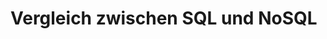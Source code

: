 # Vergleich zwischen SQL und NoSQL 

<!--## Einleitung

Das ist die Einleitung. Nam mollis congue tortor, sit amet convallis tortor mollis eget. Fusce viverra ut magna eu sagittis. Vestibulum at ultrices sapien, at elementum urna. Nam a blandit leo, non lobortis quam. Aliquam feugiat turpis vitae tincidunt ultricies. Mauris ullamcorper pellentesque nisl, vel molestie lorem viverra at.

## Methode

Suspendisse iaculis in lacus ut dignissim. Cras dignissim dictum eleifend. Suspendisse potenti. Suspendisse et nisi suscipit, vestibulum est at, maximus sapien. Sed ut diam tortor.

### Unterabschnitt 1 mit Beispielcode

Das ist der erste Teil der Methodik. Cras porta dui a dolor tincidunt placerat. Cras scelerisque sem et malesuada vestibulum. Vivamus faucibus ligula ac sodales consectetur. Aliquam vel tristique nisl. Aliquam erat volutpat. Pellentesque iaculis enim sit amet posuere facilisis. Integer egestas quam sit amet nunc maximus, id bibendum ex blandit.

Syntaxhervorhebung in Codeblöcken erreicht man mit drei "`" Zeichen vor und nach dem Codeblock.

```python
mood = 'happy'
if mood == 'happy':
    print("I am a happy robot")
```

### Unterabschnitt 2

Das ist der zweite Teil der Methodik. Proin tincidunt odio non sem mollis tristique. Fusce pharetra accumsan volutpat. In nec mauris vel orci rutrum dapibus nec ac nibh. Praesent malesuada sagittis nulla, eget commodo mauris ultricies eget. Suspendisse iaculis finibus ligula.

<!--
Kommentare können so hinzugefügt werden.
-->

<!--## Ergebnisse

Das sind die Ergebnisse. Ut accumsan tempus aliquam. Sed massa ex, egestas non libero id, imperdiet scelerisque augue. Duis rutrum ultrices arcu et ultricies. Proin vel elit eu magna mattis vehicula. Sed ex erat, fringilla vel feugiat ut, fringilla non diam.

## Auseinandersetzung

Das ist die Auseinandersetzung mit den Ergebnissen. Duis ultrices tempor sem vitae convallis. Pellentesque lobortis risus ac nisi varius bibendum. Phasellus volutpat aliquam varius. Mauris vitae neque quis libero volutpat finibus. Nunc diam metus, imperdiet vitae leo sed, varius posuere orci.

## Schlussfolgerung

Das ist die Schlussfolgerung des Kapitels. Praesent bibendum urna orci, a venenatis tellus venenatis at. Etiam ornare, est sed lacinia elementum, lectus diam tempor leo, sit amet elementum ex elit id ex. Ut ac viverra turpis. Quisque in nisl auctor, ornare dui ac, consequat tellus.






